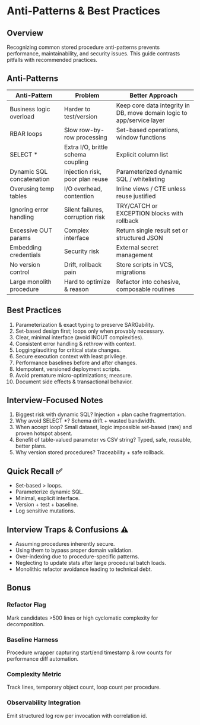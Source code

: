 # Anti-Patterns & Best Practices

## Overview
Recognizing common stored procedure anti-patterns prevents performance, maintainability, and security issues. This guide contrasts pitfalls with recommended practices.

## Anti-Patterns
| Anti-Pattern | Problem | Better Approach |
|--------------|---------|-----------------|
| Business logic overload | Harder to test/version | Keep core data integrity in DB, move domain logic to app/service layer |
| RBAR loops | Slow row-by-row processing | Set-based operations, window functions |
| SELECT * | Extra I/O, brittle schema coupling | Explicit column list |
| Dynamic SQL concatenation | Injection risk, poor plan reuse | Parameterized dynamic SQL / whitelisting |
| Overusing temp tables | I/O overhead, contention | Inline views / CTE unless reuse justified |
| Ignoring error handling | Silent failures, corruption risk | TRY/CATCH or EXCEPTION blocks with rollback |
| Excessive OUT params | Complex interface | Return single result set or structured JSON |
| Embedding credentials | Security risk | External secret management |
| No version control | Drift, rollback pain | Store scripts in VCS, migrations |
| Large monolith procedure | Hard to optimize & reason | Refactor into cohesive, composable routines |

## Best Practices
1. Parameterization & exact typing to preserve SARGability.
2. Set-based design first; loops only when provably necessary.
3. Clear, minimal interface (avoid INOUT complexities).
4. Consistent error handling & rethrow with context.
5. Logging/auditing for critical state changes.
6. Secure execution context with least privilege.
7. Performance baselines before and after changes.
8. Idempotent, versioned deployment scripts.
9. Avoid premature micro-optimizations; measure.
10. Document side effects & transactional behavior.

## Interview-Focused Notes
1. Biggest risk with dynamic SQL? Injection + plan cache fragmentation.
2. Why avoid SELECT *? Schema drift + wasted bandwidth.
3. When accept loop? Small dataset, logic impossible set-based (rare) and proven hotspot absent.
4. Benefit of table-valued parameter vs CSV string? Typed, safe, reusable, better plans.
5. Why version stored procedures? Traceability + safe rollback.

## Quick Recall ✅
- Set-based > loops.
- Parameterize dynamic SQL.
- Minimal, explicit interface.
- Version + test + baseline.
- Log sensitive mutations.

## Interview Traps & Confusions ⚠️
- Assuming procedures inherently secure.
- Using them to bypass proper domain validation.
- Over-indexing due to procedure-specific patterns.
- Neglecting to update stats after large procedural batch loads.
- Monolithic refactor avoidance leading to technical debt.

## Bonus
### Refactor Flag
Mark candidates >500 lines or high cyclomatic complexity for decomposition.

### Baseline Harness
Procedure wrapper capturing start/end timestamp & row counts for performance diff automation.

### Complexity Metric
Track lines, temporary object count, loop count per procedure.

### Observability Integration
Emit structured log row per invocation with correlation id.
